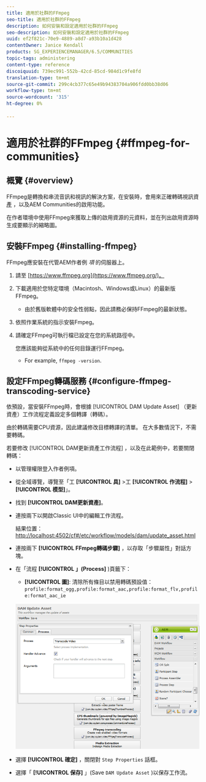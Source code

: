 ```yaml
---
title: 適用於社群的FFmpeg
seo-title: 適用於社群的FFmpeg
description: 如何安裝和設定適用於社群的FFmpeg
seo-description: 如何安裝和設定適用於社群的FFmpeg
uuid: ef2f821c-70e9-4889-a8d7-a93b10a1d428
contentOwner: Janice Kendall
products: SG_EXPERIENCEMANAGER/6.5/COMMUNITIES
topic-tags: administering
content-type: reference
discoiquuid: 739ec991-552b-42cd-85cd-984d1c9fe8fd
translation-type: tm+mt
source-git-commit: 299c4cb377c65e49b94383704a906fdd0bb38d06
workflow-type: tm+mt
source-wordcount: '315'
ht-degree: 0%

---
```



# 適用於社群的FFmpeg {#ffmpeg-for-communities}

## 概覽 {#overview}

FFmpeg是轉換和串流音訊和視訊的解決方案，在安裝時，會用來正確轉碼視訊資 [產](../../help/sites-authoring/default-components-foundation.md#video) ，以及AEM Communities的啟用功能。

在作者環境中使用FFmpeg來獲取上傳的啟用資源的元資料，並在列出啟用資源時生成要顯示的縮略圖。

## 安裝FFmpeg {#installing-ffmpeg}

FFmpeg應安裝在代管AEM作者例 *項* 的伺服器上。

1. 請至 [https://www.ffmpeg.org](https://www.ffmpeg.org/)。
1. 下載適用於您特定環境（Macintosh、Windows或Linux）的最新版FFmpeg。

   * 由於舊版軟體中的安全性弱點，因此請務必保持FFmpeg的最新狀態。

1. 依照作業系統的指示安裝Fmpeg。

1. 請確定FFmpeg可執行檔已設定在您的系統路徑中。

   您應該能夠從系統中的任何目錄運行FFmpeg。

   * For example, `ffmpeg -version`.

## 設定FFmpeg轉碼服務 {#configure-ffmpeg-transcoding-service}

依預設，當安裝FFmpeg時，會根據 [!UICONTROL DAM Update Asset] （更新資產）工作流程定義設定多個轉譯（轉碼）。

由於轉碼需要CPU資源，因此建議修改目標轉譯的清單。 在大多數情況下，不需要轉碼。

若要修改 [!UICONTROL DAM更新資產工作流程] ，以及在此範例中，若要關閉轉碼：

* 以管理權限登入作者例項。
* 從全域導覽，導覽至「工 **[!UICONTROL 具]** >工 **[!UICONTROL 作流程]** > **[!UICONTROL 模型]**」。
* 找到 **[!UICONTROL DAM更新資產]**。
* 連按兩下以開啟Classic UI中的編輯工作流程。

   結果位置： [http://localhost:4502/cf#/etc/workflow/models/dam/update_asset.html](http://localhost:4502/cf#/etc/workflow/models/dam/update_asset.html)

* 連按兩下 **[!UICONTROL FFmpeg轉碼步驟]** ，以存取「步驟屬性」對話方塊。
* 在「流程 **[!UICONTROL 」(Process]** )頁籤下：

   * **[!UICONTROL 圖]**: 清除所有條目以禁用轉碼預設值： `profile:format_ogg,profile:format_aac,profile:format_flv,profile:format_aac_ie`

   ![chlimage_1-372](assets/chlimage_1-372.png)

* 選擇 **[!UICONTROL 確定]** ，關閉對 `Step Properties` 話框。

* 選擇「 **[!UICONTROL 保存]** 」(Save `DAM Update Asset` )以保存工作流。



